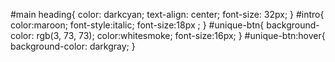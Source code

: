 #main heading{
    color: darkcyan;
    text-align: center;
    font-size: 32px;
}
#intro{
    color:maroon;
    font-style:italic;
    font-size:18px ;
}
#unique-btn{
    background-color: rgb(3, 73, 73);
    color:whitesmoke;
    font-size:16px;
}
#unique-btn:hover{
    background-color: darkgray;
}
